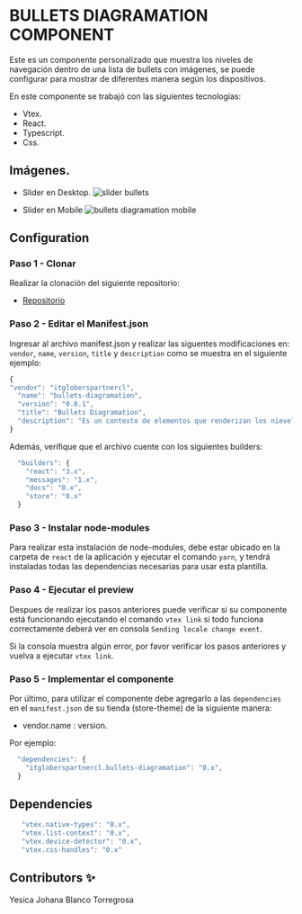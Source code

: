 # BULLETS DIAGRAMATION COMPONENT

Este es un componente personalizado que muestra los niveles de navegación dentro de una lista de bullets con imágenes, se puede configurar para mostrar de diferentes manera según los dispositivos.

En este componente se trabajó con las siguientes tecnologías:

- Vtex.
- React.
- Typescript.
- Css.

## Imágenes.
- Slider en Desktop.
![slider bullets](https://user-images.githubusercontent.com/87024446/219830094-f0302cee-e5e5-4922-8f45-d2fa9d3032bd.JPG)

- Slider en Mobile
![bullets diagramation mobile](https://user-images.githubusercontent.com/87024446/219830099-4c0337fb-09b5-4b7e-b581-fadf22e408c2.JPG)

## Configuration 

### Paso 1 - Clonar

Realizar la clonación del siguiente repositorio:
- [Repositorio](https://github.com/Yesiblato/itgloberspartnercl-bullets-diagramation)

### Paso 2 - Editar el Manifest.json 

Ingresar al archivo manifest.json y realizar las siguentes modificaciones en: `vendor`, `name`, `version`, `title` y `description`
como se muestra en el siguiente ejemplo: 

```js
{
"vendor": "itgloberspartnercl",
  "name": "bullets-diagramation",
  "version": "0.0.1",
  "title": "Bullets Diagramation",
  "description": "Es un contexto de elementos que renderizan los nieveles inferiores de la navegación dentro de una lista de bullets con imagenes."
}
```
Además, verifique que el archivo cuente con los siguientes builders: 

```js
  "builders": {
    "react": "3.x",
    "messages": "1.x",
    "docs": "0.x",
    "store": "0.x"
  }
```
### Paso 3 - Instalar node-modules

Para realizar esta instalación de node-modules, debe estar ubicado en la carpeta de `react` de la aplicación y ejecutar el comando `yarn`, y tendrá instaladas todas las dependencias necesarias para usar esta plantilla.

### Paso 4 - Ejecutar el preview

Despues de realizar los pasos anteriores puede verificar si su componente está funcionando ejecutando el comando `vtex link` si todo funciona correctamente deberá ver en consola `Sending locale change event`.

Si la consola muestra algún error, por favor verificar los pasos anteriores y vuelva a ejecutar `vtex link`.

### Paso 5 - Implementar el componente

Por último, para utilizar el componente debe agregarlo a las `dependencies` en el `manifest.json` de su tienda (store-theme) de la siguiente manera:

- vendor.name : version. 

Por ejemplo: 
```js
  "dependencies": {
    "itgloberspartnercl.bullets-diagramation": "0.x",
  }
```

## Dependencies
```js
   "vtex.native-types": "0.x",
   "vtex.list-context": "0.x",
   "vtex.device-detector": "0.x",
   "vtex.css-handles": "0.x"
```
## Contributors ✨

Yesica Johana Blanco Torregrosa
